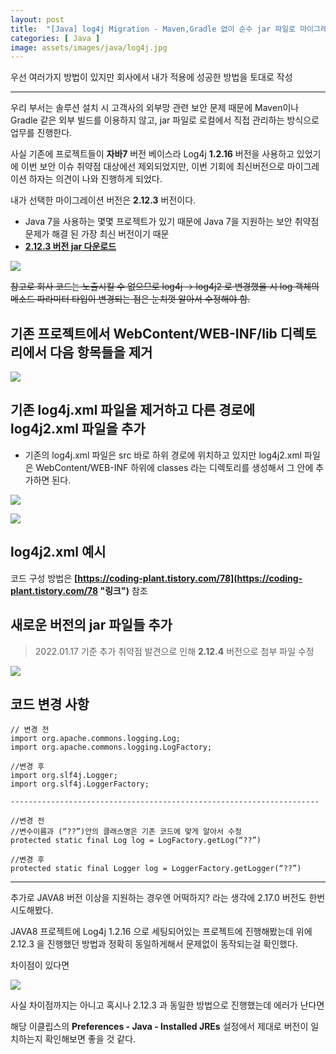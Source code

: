 ```yaml
---
layout: post
title:  "[Java] log4j Migration - Maven,Gradle 없이 순수 jar 파일로 마이그레이션하는 방법"
categories: [ Java ]
image: assets/images/java/log4j.jpg
---
```


우선 여러가지 방법이 있지만 회사에서 내가 적용에 성공한 방법을 토대로 작성

---

우리 부서는 솔루션 설치 시 고객사의 외부망 관련 보안 문제 때문에 Maven이나 Gradle 같은 외부 빌드를 이용하지 않고, jar 파일로 로컬에서 직접 관리하는 방식으로 업무를 진행한다.

사실 기존에 프로젝트들이 **자바7** 버전 베이스라 Log4j **1.2.16** 버전을 사용하고 있었기에 이번 보안 이슈 취약점 대상에선 제외되었지만, 이번 기회에 최신버전으로 마이그레이션 하자는 의견이 나와 진행하게 되었다.

내가 선택한 마이그레이션 버전은 **2.12.3** 버전이다.

-   Java 7을 사용하는 몇몇 프로젝트가 있기 때문에 Java 7을 지원하는 보안 취약점 문제가 해결 된 가장 최신 버전이기 때문
-   **[2.12.3 버전 jar 다운로드](https://logging.apache.org/log4j/2.x/download.html)**

![](https://velog.velcdn.com/images/clothes/post/507e9c58-0f59-450c-a175-228894f74810/image.png)

~~참고로 회사 코드는 노출시킬 수 없으므로 log4j -> log4j2 로 변경했을 시 log 객체의 메소드 파라미터 타입이 변경되는 점은 눈치껏 알아서 수정해야 함.~~

## 기존 프로젝트에서 WebContent/WEB-INF/lib 디렉토리에서 다음 항목들을 제거

![](https://velog.velcdn.com/images/clothes/post/4dbb0266-81c1-4248-98d1-16d657b7eb1b/image.png)

## 기존 log4j.xml 파일을 제거하고 다른 경로에 log4j2.xml 파일을 추가

-   기존의 log4j.xml 파일은 src 바로 하위 경로에 위치하고 있지만 log4j2.xml 파일은 WebContent/WEB-INF 하위에 classes 라는 디렉토리를 생성해서 그 안에 추가하면 된다.

![](https://velog.velcdn.com/images/clothes/post/b8793475-6ca7-45ec-a958-4daa44e2931f/image.png)

![](https://velog.velcdn.com/images/clothes/post/bf126040-1504-4d91-a186-0101a01083bc/image.png)

## log4j2.xml 예시


코드 구성 방법은 **[https://coding-plant.tistory.com/78](https://coding-plant.tistory.com/78 "링크")** 참조


## 새로운 버전의 jar 파일들 추가

> 2022.01.17 기준 추가 취약점 발견으로 인해 **2.12.4** 버전으로 첨부 파일 수정

![](https://velog.velcdn.com/images/clothes/post/fa57e8ba-b8ac-4a21-87c0-c35d4bbcfd7e/image.png)

## 코드 변경 사항

```
// 변경 전
import org.apache.commons.logging.Log;
import org.apache.commons.logging.LogFactory;

//변경 후
import org.slf4j.Logger;
import org.slf4j.LoggerFactory;

---------------------------------------------------------------------

//변경 전
//변수이름과 (“??”)안의 클래스명은 기존 코드에 맞게 알아서 수정
protected static final Log log = LogFactory.getLog(“??”)

//변경 후
protected static final Logger log = LoggerFactory.getLogger(“??”)
```

---

추가로 JAVA8 버전 이상을 지원하는 경우엔 어떡하지? 라는 생각에 2.17.0 버전도 한번 시도해봤다.

JAVA8 프로젝트에 Log4j 1.2.16 으로 세팅되어있는 프로젝트에 진행해봤는데 위에 2.12.3 을 진행했던 방법과 정확히 동일하게해서 문제없이 동작되는걸 확인했다.

차이점이 있다면

![](https://velog.velcdn.com/images/clothes/post/1e79273a-df90-4b96-9c6b-1992a4f64d70/image.png)

사실 차이점까지는 아니고 혹시나 2.12.3 과 동일한 방법으로 진행했는데 에러가 난다면

해당 이클립스의 **Preferences - Java - Installed JREs** 설정에서 제대로 버전이 일치하는지 확인해보면 좋을 것 같다.
